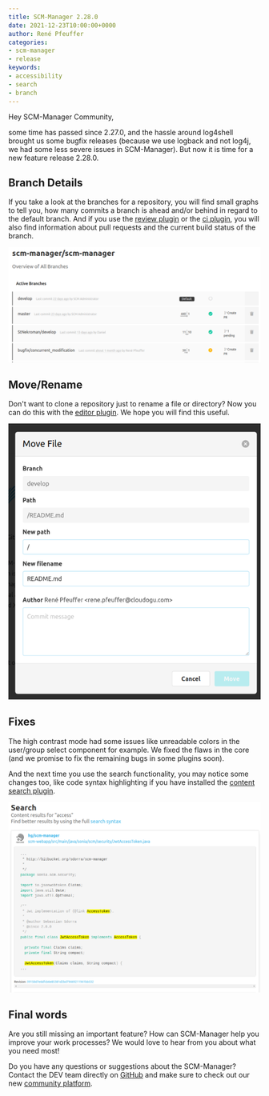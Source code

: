 ```yaml
---
title: SCM-Manager 2.28.0
date: 2021-12-23T10:00:00+0000
author: René Pfeuffer
categories:
- scm-manager
- release
keywords:
- accessibility
- search
- branch
---
```


Hey SCM-Manager Community,

some time has passed since 2.27.0, and the hassle around log4shell brought us some bugfix releases (because we
use logback and not log4j, we had some less severe issues in SCM-Manager).
But now it is time for a new feature release 2.28.0.

## Branch Details

If you take a look at the branches for a repository, you will find small graphs to tell you, how many commits
a branch is ahead and/or behind in regard to the default branch. And if you use the
[review plugin](https://scm-manager.org/plugins/scm-review-plugin/) or the
[ci plugin](https://scm-manager.org/plugins/scm-ci-plugin/), you will also find information about
pull requests and the current build status of the branch.

![Branch overview with more details](assets/branch_details.png)

## Move/Rename

Don't want to clone a repository just to rename a file or directory? Now you can do this with the
[editor plugin](https://scm-manager.org/plugins/scm-editor-plugin/). We hope you will find this useful.

![Move file dialog](assets/move_dialog.png)

## Fixes

The high contrast mode had some issues like unreadable colors in the user/group select component for example.
We fixed the flaws in the core (and we promise to fix the remaining bugs in some plugins soon).

And the next time you use the search functionality, you may notice some changes too, like code syntax highlighting if you
have installed the [content search plugin](https://scm-manager.org/plugins/scm-content-search-plugin).

![Search result with code highlight](assets/search_result.png)

## Final words
Are you still missing an important feature? How can SCM-Manager help you improve your work processes?
We would love to hear from you about what you need most!

Do you have any questions or suggestions about the SCM-Manager?
Contact the DEV team directly on [GitHub](https://github.com/scm-manager/scm-manager/) and make sure
to check out our new [community platform](https://community.cloudogu.com/c/scm-manager/).
